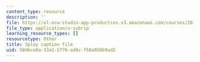 ```yaml
---
content_type: resource
description: ''
file: https://ol-ocw-studio-app-production.s3.amazonaws.com/courses/20-219-becoming-the-next-bill-nye-writing-and-hosting-the-educational-show-january-iap-2015/50dbce0a33a15776ad8cf58a950b9ad2_Ui2q2uoA-_g.vtt
file_type: application/x-subrip
learning_resource_types: []
resourcetype: Other
title: 3play caption file
uid: 50dbce0a-33a1-5776-ad8c-f58a950b9ad2
---
```

